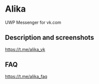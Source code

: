 # Alika
UWP Messenger for vk.com
## Description and screenshots
https://t.me/alika_vk
## FAQ
https://t.me/alika_faq
